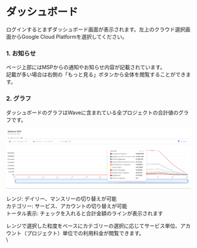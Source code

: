# ダッシュボード

ログインするとまずダッシュボード画面が表示されます。左上のクラウド選択画面からGoogle Cloud Platformを選択してください。

### 1. お知らせ

ページ上部にはMSPからの通知やお知らせ内容が記載されています。\
記載が多い場合は右側の「もっと見る」ボタンから全体を閲覧することができます。

### 2. グラフ

ダッシュボードのグラフはWaveに含まれている全プロジェクトの合計値のグラフです。

![](<../../.gitbook/assets/スクリーンショット 2021-09-08 16.28.22.png>)

レンジ: デイリー、マンスリーの切り替えが可能\
カテゴリー: サービス、アカウントの切り替えが可能\
トータル表示: チェックを入れると合計金額のラインが表示されます

レンジで選択した粒度をベースにカテゴリーの選択に応じてサービス単位、アカウント（プロジェクト）単位での利用料金が閲覧できます。\
\

